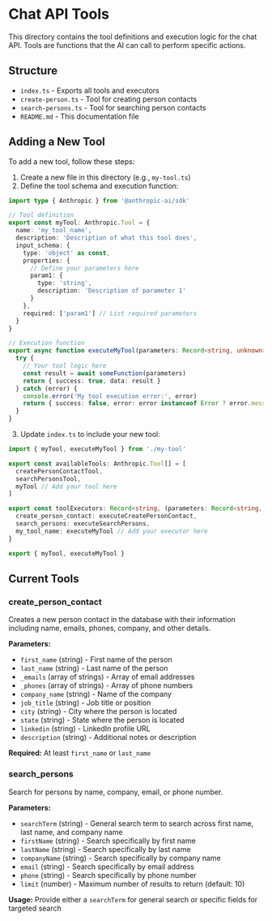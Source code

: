 # Chat API Tools

This directory contains the tool definitions and execution logic for the chat API. Tools are functions that the AI can call to perform specific actions.

## Structure

- `index.ts` - Exports all tools and executors
- `create-person.ts` - Tool for creating person contacts
- `search-persons.ts` - Tool for searching person contacts
- `README.md` - This documentation file

## Adding a New Tool

To add a new tool, follow these steps:

1. Create a new file in this directory (e.g., `my-tool.ts`)
2. Define the tool schema and execution function:

```typescript
import type { Anthropic } from '@anthropic-ai/sdk'

// Tool definition
export const myTool: Anthropic.Tool = {
  name: 'my_tool_name',
  description: 'Description of what this tool does',
  input_schema: {
    type: 'object' as const,
    properties: {
      // Define your parameters here
      param1: {
        type: 'string',
        description: 'Description of parameter 1'
      }
    },
    required: ['param1'] // List required parameters
  }
}

// Execution function
export async function executeMyTool(parameters: Record<string, unknown>): Promise<{ success: boolean; data?: unknown; error?: string }> {
  try {
    // Your tool logic here
    const result = await someFunction(parameters)
    return { success: true, data: result }
  } catch (error) {
    console.error('My tool execution error:', error)
    return { success: false, error: error instanceof Error ? error.message : 'Unknown error occurred' }
  }
}
```

3. Update `index.ts` to include your new tool:

```typescript
import { myTool, executeMyTool } from './my-tool'

export const availableTools: Anthropic.Tool[] = [
  createPersonContactTool,
  searchPersonsTool,
  myTool // Add your tool here
]

export const toolExecutors: Record<string, (parameters: Record<string, unknown>) => Promise<{ success: boolean; data?: unknown; error?: string }>> = {
  create_person_contact: executeCreatePersonContact,
  search_persons: executeSearchPersons,
  my_tool_name: executeMyTool // Add your executor here
}

export { myTool, executeMyTool }
```

## Current Tools

### create_person_contact
Creates a new person contact in the database with their information including name, emails, phones, company, and other details.

**Parameters:**
- `first_name` (string) - First name of the person
- `last_name` (string) - Last name of the person  
- `_emails` (array of strings) - Array of email addresses
- `_phones` (array of strings) - Array of phone numbers
- `company_name` (string) - Name of the company
- `job_title` (string) - Job title or position
- `city` (string) - City where the person is located
- `state` (string) - State where the person is located
- `linkedin` (string) - LinkedIn profile URL
- `description` (string) - Additional notes or description

**Required:** At least `first_name` or `last_name`

### search_persons
Search for persons by name, company, email, or phone number.

**Parameters:**
- `searchTerm` (string) - General search term to search across first name, last name, and company name
- `firstName` (string) - Search specifically by first name
- `lastName` (string) - Search specifically by last name
- `companyName` (string) - Search specifically by company name
- `email` (string) - Search specifically by email address
- `phone` (string) - Search specifically by phone number
- `limit` (number) - Maximum number of results to return (default: 10)

**Usage:** Provide either a `searchTerm` for general search or specific fields for targeted search

